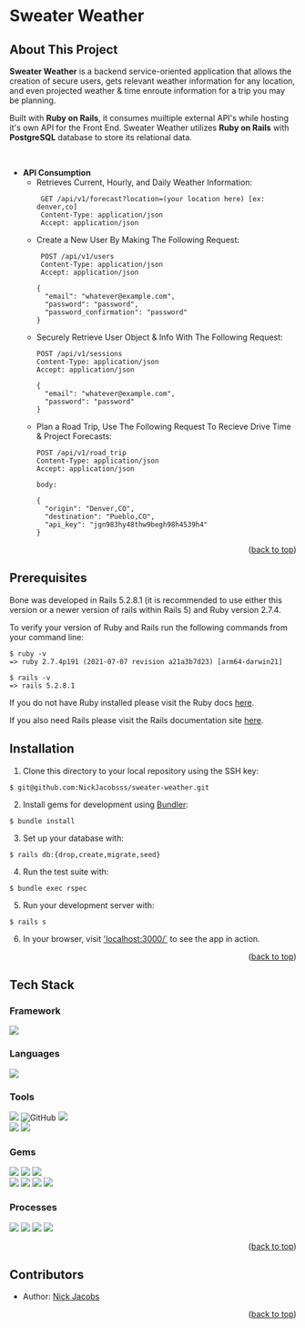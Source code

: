 # Sweater Weather

## About This Project
**Sweater Weather** is a backend service-oriented application that allows the creation of secure users, gets relevant weather information for any location, and even projected weather & time enroute information for a trip you may be planning.
 
Built with **Ruby on Rails**, it consumes muiltiple external API's while hosting it's own API for the Front End. Sweater Weather utilizes **Ruby on Rails** with **PostgreSQL** database to store its relational data.

  <br>
  
  - **API Consumption**
    - Retrieves Current, Hourly, and Daily Weather Information:
      ```
       GET /api/v1/forecast?location=(your location here) [ex: denver,co]
       Content-Type: application/json
       Accept: application/json
      ```
    - Create a New User By Making The Following Request:
      ```
       POST /api/v1/users
       Content-Type: application/json
       Accept: application/json

      {
        "email": "whatever@example.com",
        "password": "password",
        "password_confirmation": "password"
      }
      ```
    - Securely Retrieve User Object & Info With The Following Request:
      ```
      POST /api/v1/sessions
      Content-Type: application/json
      Accept: application/json

      {
        "email": "whatever@example.com",
        "password": "password"
      }
      ```
    - Plan a Road Trip, Use The Following Request To Recieve Drive Time & Project Forecasts:
      ```
      POST /api/v1/road_trip
      Content-Type: application/json
      Accept: application/json

      body:

      {
        "origin": "Denver,CO",
        "destination": "Pueblo,CO",
        "api_key": "jgn983hy48thw9begh98h4539h4"
      }
      ```

<p align="right">(<a href="#top">back to top</a>)</p>


## Prerequisites

Bone was developed in Rails 5.2.8.1 (it is recommended to use either this version or a newer version of rails within Rails 5) and Ruby version 2.7.4.

To verify your version of Ruby and Rails run the following commands from your command line:

```
$ ruby -v
=> ruby 2.7.4p191 (2021-07-07 revision a21a3b7d23) [arm64-darwin21]

$ rails -v
=> rails 5.2.8.1
```
If you do not have Ruby installed please visit the Ruby docs [here](https://www.ruby-lang.org/en/documentation/installation/).

If you also need Rails please visit the Rails documentation site [here](https://guides.rubyonrails.org/v5.0/getting_started.html).


## Installation

1. Clone this directory to your local repository using the SSH key:
```
$ git@github.com:NickJacobsss/sweater-weather.git
```

2. Install gems for development using [Bundler](https://bundler.io/guides/using_bundler_in_applications.html#getting-started---installing-bundler-and-bundle-init):
```
$ bundle install
```

3. Set up your database with:
```
$ rails db:{drop,create,migrate,seed}
```

4. Run the test suite with:
```
$ bundle exec rspec
```

5. Run your development server with:
```
$ rails s
```

6. In your browser, visit ['localhost:3000/`](http://localhost:3000/) to see the app in action.


<p align="right">(<a href="#top">back to top</a>)</p>


## Tech Stack

### Framework
<p>
  <img src="https://img.shields.io/badge/ruby%20on%20rails-b81818.svg?&style=for-the-badge&logo=rubyonrails&logoColor=white" />
</p>

### Languages
<p>
  <img src="https://img.shields.io/badge/ruby-CC342D.svg?&style=for-the-badge&logo=ruby&logoColor=white" />
</p>


### Tools
<p>
  <img src="https://img.shields.io/badge/git-F05032.svg?&style=for-the-badge&logo=git&logoColor=white" />
   <img alt="GitHub" src="https://img.shields.io/badge/github-%23121011.svg?style=for-the-badge&logo=github&logoColor=white"/>
   <img src="https://img.shields.io/badge/Atom-66595C.svg?&style=for-the-badge&logo=atom&logoColor=white" /><br />
  <img src="https://img.shields.io/badge/PostgreSQL-4169E1.svg?&style=for-the-badge&logo=postgresql&logoColor=white" />
  <img src="https://img.shields.io/badge/postico-4169E1.svg?&style=for-the-badge&logo=Postico&logoColor=white" />
</p>

### Gems
<p>
  <img src="https://img.shields.io/badge/bootstrap-7952B3.svg?&style=for-the-badge&logo=bootstrap&logoColor=white" />
  <img src="https://img.shields.io/badge/rspec-E9573F.svg?&style=for-the-badge&logo=rubygems&logoColor=white" />
  <img src="https://img.shields.io/badge/pry-E9573F.svg?&style=for-the-badge&logo=rubygems&logoColor=white" /><br />
  <img src="https://img.shields.io/badge/capybara-E9573F.svg?&style=for-the-badge&logo=rubygems&logoColor=white" />
  <img src="https://img.shields.io/badge/faraday-E9573F.svg?&style=for-the-badge&logo=rubygems&logoColor=white" />
  <img src="https://img.shields.io/badge/shoulda--matchers-E9573F.svg?&style=for-the-badge&logo=rubygems&logoColor=white" />
  <img src="https://img.shields.io/badge/simplecov-E9573F.svg?&style=for-the-badge&logo=rubygems&logoColor=white" />  
</p>

### Processes
<p>
  <img src="https://img.shields.io/badge/OOP-b81818.svg?&style=for-the-badge&logo=OOP&logoColor=white" />
  <img src="https://img.shields.io/badge/TDD-b87818.svg?&style=for-the-badge&logo=TDD&logoColor=white" />
  <img src="https://img.shields.io/badge/MVC-b8b018.svg?&style=for-the-badge&logo=MVC&logoColor=white" />
  <img src="https://img.shields.io/badge/REST-33b818.svg?&style=for-the-badge&logo=REST&logoColor=white" />  
</p>

<p align="right">(<a href="#top">back to top</a>)</p>

## Contributors

- Author: [Nick Jacobs](https://github.com/NickJacobsss)

<p align="right">(<a href="#top">back to top</a>)</p>
